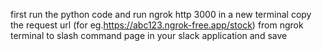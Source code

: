 first run the python code
and run ngrok http 3000 in a new terminal
copy the request url (for eg.https://abc123.ngrok-free.app/stock) from ngrok terminal to slash command page in your slack application and save 
